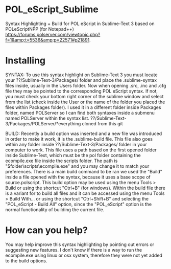 # POL_eScript_Sublime
Syntax Highlighting + Build for POL eScript in Sublime-Text 3 based on POLeScriptNPP (for Notepad++) https://forums.polserver.com/viewtopic.php?f=1&amp;t=5536&amp;p=22571#p21891.

# Installing

SYNTAX:
To use this syntax highlight on Sublime-Text 3 you must locate your ??/Sublime-Text-3/Packages/ folder and place the .sublime-syntax files inside, usually in the Users folder.
Now when opening .src, .inc and .cfg file they may be pointed to the corresponding POL eScript syntax. If not, you must check your bottom right corner of the sublime window and select from the list (check inside the User or the name of the folder you placed the files within Packages folder).
I used it in a different folder inside Packages folder, named POLServer so I can find both syntaxes inside a submenu named POLServer within the syntax list. ??/Sublime-Text-3/Packages/POLServer/*everything cloned from this git

BUILD:
Recently a build option was inserted and a new file was introduced in order to make it work, it is the .sublime-build file.
This file also goes within any folder inside ??/Sublime-Text-3/Packages/ folder in your computer to work.
This file uses a path based on the first opened folder inside Sublime-Text, which must be the pol folder containing the ecompile.exe file inside the scripts folder. The path is "$folder\scripts\ecompile.exe" and you may change it to match your preferences.
There is a main build command to be ran we used the "Build" inside a file opened with the syntax, because it uses a base scope of source.polscript. This build option may be used using the menu Tools > Build or using the shortcut "Ctrl+B" (for windows).
Within the build file there is a variant for to build all files and it can be accessed using the menu Tools > Build With... or using the shortcut "Ctrl+Shift+B" and selecting the "POL_eScript - Build All" option, since the "POL_eScript" option is the normal functionality of building the current file.

# How can you help?
You may help improve this syntax highlighting by pointing out errors or suggesting new features.
I don't know if there is a way to run the ecompile.exe using linux or osx system, therefore they were not yet added to the build options.
